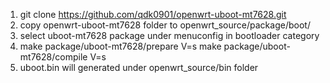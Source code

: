 1. git clone https://github.com/qdk0901/openwrt-uboot-mt7628.git
2. copy openwrt-uboot-mt7628 folder to openwrt_source/package/boot/
3. select uboot-mt7628 package under menuconfig in bootloader category
4.
   make package/uboot-mt7628/prepare V=s
   make package/uboot-mt7628/compile V=s
5. uboot.bin will generated under openwrt_source/bin folder
